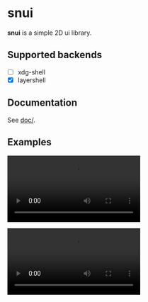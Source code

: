 # snui

**snui** is a simple 2D ui library.

## Supported backends

- [ ] xdg-shell
- [x] layershell

## Documentation

See [doc/](doc/INTRODUCTION.md).

## Examples

![color](doc/ressources/color.webm)

![animation](doc/ressources/anim.mp4)

